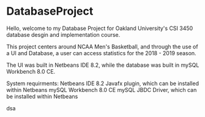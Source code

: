 # DatabaseProject

Hello, welcome to my Database Project for Oakland University's CSI 3450 database desgin and implementation course.

This project centers around NCAA Men's Basketball, and through the use of a UI and Database, a user can access statistics for the
2018 - 2019 season.

The UI was built in Netbeans IDE 8.2, while the database was built in mySQL Workbench 8.0 CE.

System requirments:
  Netbeans IDE 8.2
  Javafx plugin, which can be installed within Netbeans 
  mySQL Workbench 8.0 CE
  mySQL JBDC Driver, which can be installed within Netbeans
  
dsa

